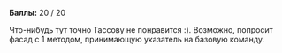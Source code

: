 **Баллы:** 20 / 20

Что-нибудь тут точно Тассову не понравится :). Возможно, попросит фасад с 1 методом, принимающую указатель на базовую команду.
